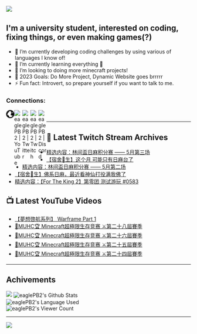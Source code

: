 <!--### Hello people, I'm EaglePB2 - The one who building something for fun 👋
Thank you for standby for this profile.   
The purpose of this profile is coming soon.   
You may come back later, as you wish if this readme.md is updated.   -->

<a href="https://github.com/lightda104530"><img src="https://readme-typing-svg.herokuapp.com/?duration=7000&width=600&lines=Hello+people,+I%27m+EaglePB2.;The+one+who+builds+something+for+fun+%F0%9F%91%8B;Thank+you+for+standby+for+this+profile.;The+purpose+of+this+profile+is+coming+soon.;You+may+come+back+later.;As+you+wish+if+this+readme.md+is+updated.;"></a>


## I'm a university student, interested on coding, fixing things, or even making games(?)
- 🔭 I’m currently developing coding challenges by using various of languages I know of!
- 🌱 I’m currently learning everything 🤣
- 💬 I’m looking to doing more minecraft projects!
- 🥅 2023 Goals: Do More Project, Dynamic Website goes brrrrr
- ⚡ Fun fact: Introvert, so prepare yourself if you want to talk to me.

### Connections:

[<img align="left" alt="ForestWork" width="22px" src="https://raw.githubusercontent.com/iconic/open-iconic/master/svg/globe.svg" />][website]
[<img align="left" alt="eaglePB2 | YouTube" width="22px" src="https://cdn.jsdelivr.net/npm/simple-icons@v3/icons/youtube.svg" />][youtube]
[<img align="left" alt="eaglePB2 | Twitter" width="22px" src="https://cdn.jsdelivr.net/npm/simple-icons@v3/icons/twitter.svg" />][twitter]
[<img align="left" alt="eaglePB2 | Twitch" width="22px" src="https://cdn.jsdelivr.net/npm/simple-icons@v3/icons/twitch.svg" />][twitch]
[<img align="left" alt="eaglePB2 | Discord" width="22px" src="https://cdn.jsdelivr.net/npm/simple-icons@v3/icons/discord.svg" />][discord]

<br />

---

## 👾 Latest Twitch Stream Archives
<!-- TWITCH:START -->
- [精选内容：林间盃日麻积分赛 —— 5月第三场](https://www.twitch.tv/videos/1829585873)
- [【宿舍🦅生】这个月 可能只有日麻台了](https://www.twitch.tv/videos/1828041386)
- [精选内容：林间盃日麻积分赛 —— 5月第二场](https://www.twitch.tv/videos/1823153147)
- [【宿舍🦅生】佛系日麻，最近看神仙打役满我佛了](https://www.twitch.tv/videos/1822133857)
- [精选内容：【For The King 2】第零团 测试游玩 #0583](https://www.twitch.tv/videos/1820341564)
<!-- TWITCH:END -->



## 📺 Latest YouTube Videos
<!-- YOUTUBE:START -->
- [【夢想啓航系列】 Warframe Part 1](https://www.youtube.com/watch?v=1Gu9xZ82gmQ)
- [🍏MUHC🏆 Minecraft超極限生存竞赛 ⚔️第二十八屆賽季](https://www.youtube.com/watch?v=_MUxia7IeYs)
- [🍏MUHC🏆 Minecraft超極限生存竞赛 ⚔️第二十六屆賽季](https://www.youtube.com/watch?v=74HLRqRIaIo)
- [🍏MUHC🏆 Minecraft超極限生存竞赛 ⚔️第二十五屆賽季](https://www.youtube.com/watch?v=OQw-uxdu_P0)
- [🍏MUHC🏆 Minecraft超極限生存竞赛 ⚔️第二十四屆賽季](https://www.youtube.com/watch?v=sWWajR8s82A)
<!-- YOUTUBE:END -->

---

## Achivements
[![](https://github-profile-trophy.vercel.app/?username=eaglepb2&theme=monokai&no-bg=true&&title=Repositories,Issues,Commit,MultiLanguage)](https://github.com/anuraghazra/github-readme-stats)
<img align="center" alt="eaglePB2's Github Stats" src="https://github-readme-stats.vercel.app/api?username=eaglePB2&show_icons=true&hide_border=true&theme=merko" />
<br>
<img align="center" alt="eaglePB2's Language Used" src="https://github-readme-stats.vercel.app/api/top-langs/?username=eaglePB2&show_icons=true&hide_border=true&theme=merko&layout=compact&langs_count=8" />
<br>
<img align="left" alt="eaglePB2's Viewer Count" src="https://visitcount.itsvg.in/api?id=eaglepb2&label=Profile%20Views&color=3&icon=5&pretty=true" />
<br>

[website]: https://teamforestwork.nde.tw/
[twitter]: https://teamforestwork.nde.tw/Twitter
[youtube]: https://teamforestwork.nde.tw/Youtube
[twitch]: https://www.twitch.tv/eaglepb2
[discord]: https://discord.gg/qKrub9b

---

<!-- RANDOMQUOTE:START -->
![](https://quotes-github-readme.vercel.app/api?type=horizontal&theme=merko)
<!-- RANDOMQUOTE:END -->


<!--
       _____   _   _   _____       _____   _   _   ____   
      |_   _| | | | | |  ___|     |  ___| | \ | | |  _  \  
        | |   | |_| | | |___      | |___  |  \| | | | | | 
        | |   |  _  | |  ___|     |  ___| |     | | | | | 
        | |   | | | | | |___      | |___  | |\  | | |_| | 
        |_|   |_| |_| |_____|     |_____| |_| \_| |____ / 
      
-->
